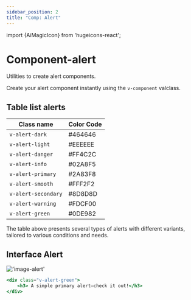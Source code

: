 ```yaml
---
sidebar_position: 2
title: "Comp: Alert"
---
```


import {AiMagicIcon} from 'hugeicons-react';

# Component-alert <AiMagicIcon className='icon' />

Utilities to create alert components.

Create your alert component instantly using the `v-component` valclass.


## Table list alerts

| Class name             | Color Code        |
|---------------------|-------------------|
| `v-alert-dark`      | #464646 | 
| `v-alert-light`     | #EEEEEE | 
| `v-alert-danger`     | #FF4C2C | 
| `v-alert-info`     | #02A8F5 | 
| `v-alert-primary`     | #2A83F8 | 
| `v-alert-smooth`     | #FFF2F2 | 
| `v-alert-secondary`     | #8D8D8D | 
| `v-alert-warning`     | #FDCF00 | 
| `v-alert-green`     | #0DE982 | 

The table above presents several types of alerts with different variants, tailored to various conditions and needs.

## Interface Alert
!['image-alert'](/img/alert.png)

``` jsx title="index.html"
<div class="v-alert-green">
    <h3> A simple primary alert—check it out!</h3>
</div>
```
